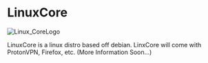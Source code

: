 # LinuxCore
![Linux_CoreLogo](https://github.com/0WordsT0Say/LinuxCore/assets/92313834/61eef846-1969-4827-baa1-88d5859b2bd7)

LinuxCore is a linux distro based off debian. LinxCore will come with ProtonVPN, Firefox, etc.
(More Information Soon...)
